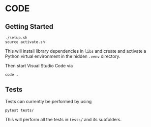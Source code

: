 # CODE

## Getting Started

    ./setup.sh
    source activate.sh

This will install library dependencies in `libs` and create and activate
a Python virtual environment in the hidden `.venv` directory.

Then start Visual Studio Code via

    code .

## Tests

Tests can currently be performed by using

    pytest tests/

This will perform all the tests in `tests/` and its subfolders.
